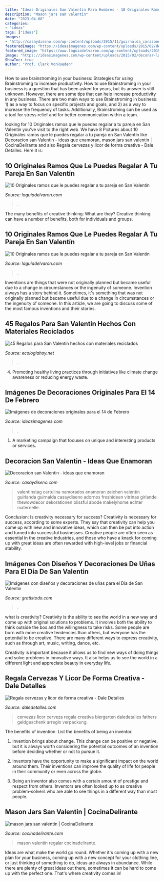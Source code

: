 ```yaml
---
title: "Ideas Originales San Valentin Para Hombres - 10 Originales Ramos Que Le Puedes Regalar A Tu Pareja En San Valentín"
description: "Mason jars san valentin"
date: "2023-04-08"
categories:
- "ideas"
tags: ["ideas"]
images:
- "http://casaydiseno.com/wp-content/uploads/2015/11/guirnalda_corazones-cartulina-colores.jpg"
featuredImage: "https://ideasimagenes.com/wp-content/uploads/2015/02/decorar-la-mesa-para-san-valentin-con-poco-dinero11.jpg"
featured_image: "https://www.laguiadelvaron.com/wp-content/uploads/2019/02/ramo-de-cervezas.jpg"
image: "https://ideasimagenes.com/wp-content/uploads/2015/02/decorar-la-mesa-para-san-valentin-con-poco-dinero11.jpg"
ShowToc: true
author: "Prof. Clark VonRueden"
---
```



How to use brainstroming in your business: Strategies for using Brainstroming to increase productivity.
How to use Brainstroming in your business is a question that has been asked for years, but its answer is still unknown. However, there are some tips that can help increase productivity in any business. 
There are two main ways to use Brainstroming in business: 1) as a way to focus on specific projects and goals, and 2) as a way to increase the frequency of tasks. Additionally, Brainstroming can be used as a tool for stress relief and for better communication within a team.

	

		
looking for 10 Originales ramos que le puedes regalar a tu pareja en San Valentín you've visit to the right web. We have 8 Pictures about 10 Originales ramos que le puedes regalar a tu pareja en San Valentín like Decoracion san Valentin - ideas que enamoran, mason jars san valentin | CocinaDelirante and also Regala cervezas y licor de forma creativa - Dale Detalles. Here it is:
		
    
## 10 Originales Ramos Que Le Puedes Regalar A Tu Pareja En San Valentín

<img loading=lazy src="https://www.laguiadelvaron.com/wp-content/uploads/2019/02/ramo-de-cervezas.jpg" onerror="this.onerror=null;this.src='https://tse1.mm.bing.net/th?id=OIP.yyaLN8hF9ID2oKg1eqeKmAHaHa&amp;pid=15.1';" alt="10 Originales ramos que le puedes regalar a tu pareja en San Valentín">

_Source: laguiadelvaron.com_

>. 

	

The many benefits of creative thinking: What are they?
Creative thinking can have a number of benefits, both for individuals and groups.

    
## 10 Originales Ramos Que Le Puedes Regalar A Tu Pareja En San Valentín

<img loading=lazy src="https://www.laguiadelvaron.com/wp-content/uploads/2019/02/COVER-10-Originales-ramos-que-le-puedes-regalar-a-tu-pareja-en-San-Valentín.jpg" onerror="this.onerror=null;this.src='https://tse3.mm.bing.net/th?id=OIP.aLqADwlKvv1IVE76g8tjYAHaD3&amp;pid=15.1';" alt="10 Originales ramos que le puedes regalar a tu pareja en San Valentín">

_Source: laguiadelvaron.com_

>. 

	

Inventions are things that were not originally planned but became useful due to a change in circumstances or the ingenuity of someone.
Invention always has a story behind it. Sometimes, it's something that was not originally planned but became useful due to a change in circumstances or the ingenuity of someone. In this article, we are going to discuss some of the most famous inventions and their stories.

    
## 45 Regalos Para San Valentin Hechos Con Materiales Reciclados

<img loading=lazy src="https://ecologiahoy.net/wp-content/uploads/2017/01/21d1f0c24edd333f7975d483d10864da.jpg" onerror="this.onerror=null;this.src='https://tse4.mm.bing.net/th?id=OIP.pHU_rVXD9KM7naIWT5IghAHaJ4&amp;pid=15.1';" alt="45 Regalos para San Valentin hechos con materiales reciclados">

_Source: ecologiahoy.net_

>. 

	

4. Promoting healthy living practices through initiatives like climate change awareness or reducing energy waste. 

    
## Imágenes De Decoraciones Originales Para El 14 De Febrero

<img loading=lazy src="https://ideasimagenes.com/wp-content/uploads/2015/02/decorar-la-mesa-para-san-valentin-con-poco-dinero11.jpg" onerror="this.onerror=null;this.src='https://tse4.mm.bing.net/th?id=OIP.Iur3qSv2HhNo1tfgbAmj4AAAAA&amp;pid=15.1';" alt="Imágenes de decoraciones originales para el 14 de Febrero">

_Source: ideasimagenes.com_

>. 

	

1. A marketing campaign that focuses on unique and interesting products or services.

    
## Decoracion San Valentin - Ideas Que Enamoran

<img loading=lazy src="http://casaydiseno.com/wp-content/uploads/2015/11/guirnalda_corazones-cartulina-colores.jpg" onerror="this.onerror=null;this.src='https://tse4.mm.bing.net/th?id=OIP.FFupnVAFaFY21dMWK7dMEwHaLG&amp;pid=15.1';" alt="Decoracion san Valentin - ideas que enamoran">

_Source: casaydiseno.com_

>valentinstag cartulina namorados enamoran zeichen valentín guirlanda guirnalda casaydiseno adornos freshideen vitrinas girlande thewowdecor dekorationen blissful abode makelyhome echter maternelle. 

	

Conclusion: Is creativity necessary for success?
Creativity is necessary for success, according to some experts. They say that creativity can help you come up with new and innovative ideas, which can then be put into action and turned into successful businesses. Creative people are often seen as essential in the creative industries, and those who have a knack for coming up with great ideas are often rewarded with high-level jobs or financial stability.

    
## Imágenes Con Diseños Y Decoraciones De Uñas Para El Día De San Valentin

<img loading=lazy src="https://www.gratistodo.com/wp-content/uploads/2017/02/uñas-san-valentin-3.jpg" onerror="this.onerror=null;this.src='https://tse4.mm.bing.net/th?id=OIP.PQRiSNwA_gYwGlakJCzPugHaJ4&amp;pid=15.1';" alt="Imágenes con diseños y decoraciones de uñas para el Día de San Valentin">

_Source: gratistodo.com_

>. 

	

what is creativity?
Creativity is the ability to see the world in a new way and come up with original solutions to problems. It involves both the ability to think outside the box and the willingness to take risks.
Some people are born with more creative tendencies than others, but everyone has the potential to be creative. There are many different ways to express creativity, such as through art, music, writing, dance, etc.

Creativity is important because it allows us to find new ways of doing things and solve problems in innovative ways. It also helps us to see the world in a different light and appreciate beauty in everyday life.

    
## Regala Cervezas Y Licor De Forma Creativa - Dale Detalles

<img loading=lazy src="https://i0.wp.com/www.daledetalles.com/wp-content/uploads/2017/05/regala-cervezas-y-licor-de-forma-creativa11.jpg?resize=564%2C752" onerror="this.onerror=null;this.src='https://tse2.mm.bing.net/th?id=OIP.cQPI-4DAZJw5xwcqliN6VQHaJ4&amp;pid=15.1';" alt="Regala cervezas y licor de forma creativa - Dale Detalles">

_Source: daledetalles.com_

>cervezas licor cerveza regala creativa biergarten daledetalles fathers geldgeschenk arreglo verpackung. 

	

The benefits of invention: List the benefits of being an inventor.
1. Invention brings about change. This change can be positive or negative, but it is always worth considering the potential outcomes of an invention before deciding whether or not to pursue it.
2. Inventors have the opportunity to make a significant impact on the world around them. Their inventions can improve the quality of life for people in their community or even across the globe.

3. Being an inventor also comes with a certain amount of prestige and respect from others. Inventors are often looked up to as creative problem-solvers who are able to see things in a different way than most people.

    
## Mason Jars San Valentin | CocinaDelirante

<img loading=lazy src="https://cdn2.cocinadelirante.com/sites/default/files/images/2017/01/masonjaramor0.jpg" onerror="this.onerror=null;this.src='https://tse4.mm.bing.net/th?id=OIP.u1_fYQy2aQ6765GXtgeIDgHaFj&amp;pid=15.1';" alt="mason jars san valentin | CocinaDelirante">

_Source: cocinadelirante.com_

>mason valentín regalar cocinadelirante. 

	

Ideas are what make the world go round. Whether it's coming up with a new plan for your business, coming up with a new concept for your clothing line, or just thinking of something to do, ideas are always in abundance. While there are plenty of great ideas out there, sometimes it can be hard to come up with the perfect one. That's where creativity comes in!

